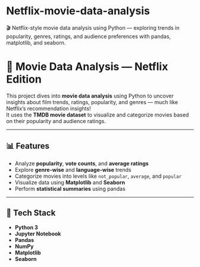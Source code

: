 # Netflix-movie-data-analysis
🎬 Netflix-style movie data analysis using Python — exploring trends in popularity, genres, ratings, and audience preferences with pandas, matplotlib, and seaborn.

# 🎥 Movie Data Analysis — Netflix Edition

This project dives into **movie data analysis** using Python to uncover insights about film trends, ratings, popularity, and genres — much like Netflix’s recommendation insights!  
It uses the **TMDB movie dataset** to visualize and categorize movies based on their popularity and audience ratings.

---

## 📊 Features
- Analyze **popularity**, **vote counts**, and **average ratings**
- Explore **genre-wise** and **language-wise** trends
- Categorize movies into levels like `not_popular`, `average`, and `popular`
- Visualize data using **Matplotlib** and **Seaborn**
- Perform **statistical summaries** using pandas

---

## 🧠 Tech Stack
- **Python 3**
- **Jupyter Notebook**
- **Pandas**
- **NumPy**
- **Matplotlib**
- **Seaborn**



